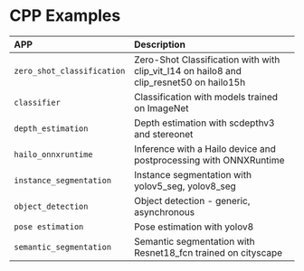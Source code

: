 # CPP Examples

APP | Description |
|:---|:---|
| `zero_shot_classification` | Zero-Shot Classification with with clip_vit_l14 on hailo8 and clip_resnet50 on hailo15h
| `classifier` | Classification with models trained on ImageNet
| `depth_estimation` | Depth estimation with scdepthv3 and stereonet
| `hailo_onnxruntime` | Inference with a Hailo device and postprocessing with ONNXRuntime
| `instance_segmentation` | Instance segmentation with yolov5_seg, yolov8_seg
| `object_detection` | Object detection - generic, asynchronous
| `pose estimation` | Pose estimation with yolov8
| `semantic_segmentation` | Semantic segmentation with Resnet18_fcn trained on cityscape
